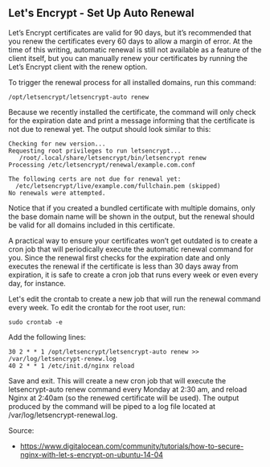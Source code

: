 ## Let's Encrypt - Set Up Auto Renewal

Let’s Encrypt certificates are valid for 90 days, but it’s recommended that you renew the
certificates every 60 days to allow a margin of error. At the time of this writing,
automatic renewal is still not available as a feature of the client itself, but
you can manually renew your certificates by running the Let’s Encrypt client
with the renew option.

To trigger the renewal process for all installed domains, run this command:

```
/opt/letsencrypt/letsencrypt-auto renew
```

Because we recently installed the certificate, the command will only check for the expiration
date and print a message informing that the certificate is not due to renewal yet. The output
should look similar to this:

```
Checking for new version...
Requesting root privileges to run letsencrypt...
   /root/.local/share/letsencrypt/bin/letsencrypt renew
Processing /etc/letsencrypt/renewal/example.com.conf

The following certs are not due for renewal yet:
  /etc/letsencrypt/live/example.com/fullchain.pem (skipped)
No renewals were attempted.
```

Notice that if you created a bundled certificate with multiple domains, only the base domain
name will be shown in the output, but the renewal should be valid for all domains included
in this certificate.

A practical way to ensure your certificates won’t get outdated is to create a cron job that
will periodically execute the automatic renewal command for you. Since the renewal first
checks for the expiration date and only executes the renewal if the certificate is less
than 30 days away from expiration, it is safe to create a cron job that runs every week
or even every day, for instance.

Let's edit the crontab to create a new job that will run the renewal command every week.
To edit the crontab for the root user, run:

```
sudo crontab -e
```

Add the following lines:

```
30 2 * * 1 /opt/letsencrypt/letsencrypt-auto renew >> /var/log/letsencrypt-renew.log
40 2 * * 1 /etc/init.d/nginx reload
```

Save and exit. This will create a new cron job that will execute the letsencrypt-auto renew
command every Monday at 2:30 am, and reload Nginx at 2:40am (so the renewed certificate will be used).
The output produced by the command will be piped to a log file located at /var/log/letsencrypt-renewal.log.

Source:

- https://www.digitalocean.com/community/tutorials/how-to-secure-nginx-with-let-s-encrypt-on-ubuntu-14-04

